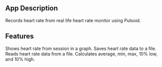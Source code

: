 ## App Description

Records heart rate from real life heart rate monitor using Pulsoid.

## Features

Shows heart rate from session in a graph.
Saves heart rate data to a file.
Reads heart rate data from a file.
Calculates average, min, max, 10% low, and 10% high.
